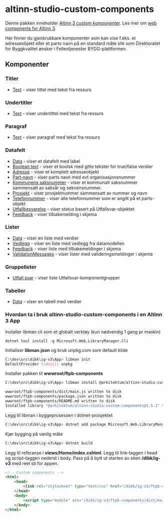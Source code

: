 # altinn-studio-custom-components

Denne pakken inneholder [Altinn 3 custom komponenter](https://docs.altinn.studio/nb/altinn-studio/reference/ux/components/custom/). Les mer om [web components for Altinn 3](https://github.com/Altinn/altinn-studio/issues/8681).

Her finner du gjenbrukbare komponenter som kan vise f.eks. et adresseobjekt eller et parts navn på en standard måte slik som Direktoratet for Byggkvalitet ønsker i Fellestjenester BYGG-plattformen.

## Komponenter

### Titler

- [Text](src/components/data-components/custom-header-text/) - viser tittel med tekst fra ressurs

### Undertitler

- [Text](src/components/data-components/custom-subheader-text) - viser undertittel med tekst fra ressurs

### Paragraf

- [Text](src/components/data-components/custom-paragraph-text/) - viser paragraf med tekst fra ressurs

### Datafelt

- [Data](src/components/data-components/custom-field-data/) - viser et datafelt med label
- [Boolean text](src/components/data-components/custom-field-boolean-text/) - viser et boolsk med gitte tekster for true/false verdier
- [Adresse](src/components/data-components/custom-field-adresse/) - viser et komplett adresseobjekt
- [Part-navn](src/components/data-components/custom-field-part-navn/) - viser parts navn med evt organisasjonsnummer
- [Kommunens saksnummer](src/components/data-components/custom-field-kommunens-saksnummer/) - viser et kommunalt saksnummer sammensatt av saksår og sekvensnummer.
- [Prosjekt](src/components/data-components/custom-field-prosjekt/) - viser prosjektnummer sammensatt av nummer og navn
- [Telefonnummer](src/components/data-components/custom-field-telefonnummer/) - viser alle telefonnummer som er angitt på et parts-objekt
- [Utfallbesvarelse](src/components/data-components/custom-field-utfall-svar-status/) - viser status basert på Utfallsvar-objektet
- [Feedback](src/components/data-components/custom-feedback-data/) - viser tilbakemelding i skjema

### Lister

- [Data](src/components/data-components/custom-list-data/) - viser en liste med verdier
- [Vedlegg](src/components/data-components/custom-list-vedlegg/) - viser en liste med vedlegg fra datamodellen
- [Feedback](src/components/data-components/custom-feedbacklist-data/) - viser liste med tilbakemeldinger i skjema
- [ValidationMessages](src/components/data-components/custom-feedbacklist-validation-messages/) - viser lister med valideringsmeldinger i skjema

### Gruppelister

- [Utfall svar](src/components/data-components/custom-grouplist-utfall-svar-type/) - viser liste Utfallsvar-komponentgrupper

### Tabeller

- [Data](src/components/data-components/custom-table-data/) - viser en tabell med verdier

### Hvordan ta i bruk altinn-studio-custom-components i en Altinn 3 App

Installer libman cli som et globalt verktøy (kun nødvendig 1 gang pr maskin)

`dotnet tool install -g Microsoft.Web.LibraryManager.Cli`

Initialiser **libman.json** og bruk unpkg.com som default kilde

```bash
C:\dev\src\dibk\ig-v3\App> libman init
DefaultProvider [cdnjs]: unpkg
```

Installer pakken til **wwwroot/ftpb-components**

```bash
C:\dev\src\dibk\ig-v3\App> libman install @arkitektum/altinn-studio-custom-components@1.5.1 -d wwwroot/ftpb-components

wwwroot/ftpb-components/dist/main.js written to disk
wwwroot/ftpb-components/package.json written to disk
wwwroot/ftpb-components/README.md written to disk
Installed library "@arkitektum/altinn-studio-custom-components@1.5.1" to "wwwroot/ftpb-components"
```

Legg til libman i byggeprosessen i dotnet-prosjektet

```bash
C:\dev\src\dibk\ig-v3\App> dotnet add package Microsoft.Web.LibraryManager.Build
```

Kjør bygging på vanlig måte

```bash
C:\dev\src\dibk\ig-v3\App> dotnet build
```

Legg til referanse i **views/Home/index.cshtml**. Legg til link-taggen i head og script-taggen nederst i body. Pass på å bytt ut starten av stien **/dibk/ig-v3** med reel sti for appen.

```html
<!-- Custom components -->
<html>
    <head>
        <link rel="stylesheet" type="text/css" href="/dibk/ig-v3/ftpb-components/dist/main.css" />
    </head>
    <body>
        <script type="module" src="/dibk/ig-v3/ftpb-components/dist/main.js"></script>
    </body>
</html>
```
